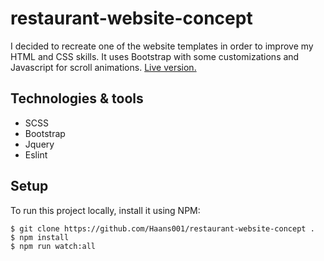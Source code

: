# restaurant-website-concept
I decided to recreate one of the website templates in order to improve my HTML and CSS skills. It uses Bootstrap with some customizations and Javascript for scroll animations. [Live version.](https://haans001.github.io/restaurant-website-concept/)
## Technologies & tools
* SCSS
* Bootstrap
* Jquery
* Eslint
## Setup
To run this project locally, install it using NPM:
```
$ git clone https://github.com/Haans001/restaurant-website-concept .
$ npm install
$ npm run watch:all
```
